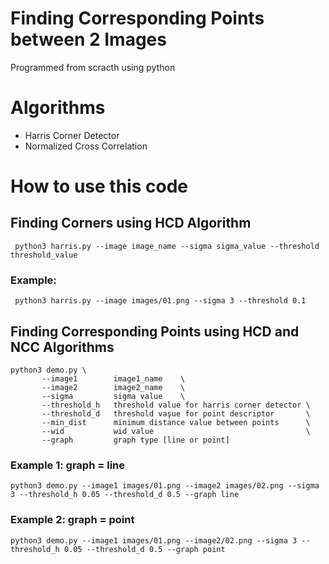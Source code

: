 # Finding Corresponding Points between 2 Images
Programmed from scracth using python  
# Algorithms
- Harris Corner Detector  
- Normalized Cross Correlation  
# How to use this code
## Finding Corners using HCD Algorithm
```
 python3 harris.py --image image_name --sigma sigma_value --threshold threshold_value   
```
### Example:
```
 python3 harris.py --image images/01.png --sigma 3 --threshold 0.1
```   
## Finding Corresponding Points using HCD and NCC Algorithms
```
python3 demo.py \  
       --image1        image1_name    \  
       --image2        image2_name    \  
       --sigma         sigma value    \  
       --threshold_h   threshold value for harris corner detector \  
       --threshold_d   threshold vaşue for point descriptor       \  
       --min_dist      minimum distance value between points      \  
       --wid           wid value                                  \  
       --graph         graph type [line or point]                       
```
### Example 1: graph = line

```
python3 demo.py --image1 images/01.png --image2 images/02.png --sigma 3 --threshold_h 0.05 --threshold_d 0.5 --graph line
```

### Example 2: graph = point

```
python3 demo.py --image1 images/01.png --image2/02.png --sigma 3 --threshold_h 0.05 --threshold_d 0.5 --graph point
```
